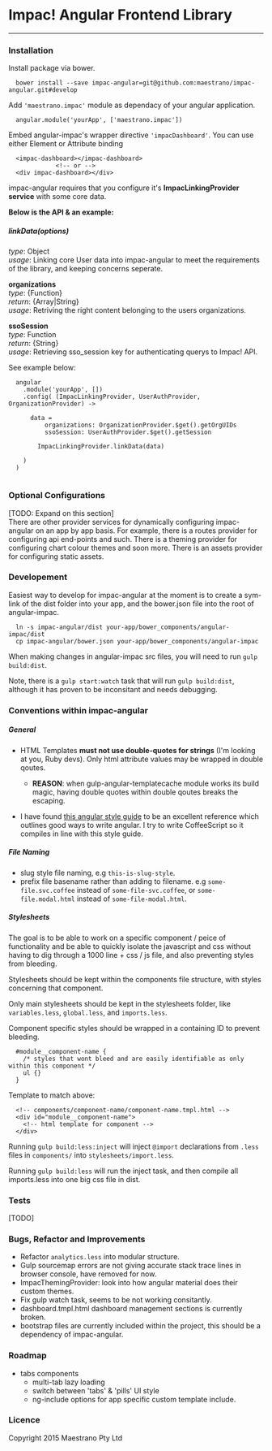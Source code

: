 # Impac! Angular Frontend Library
---
### Installation

Install package via bower.

```
  bower install --save impac-angular=git@github.com:maestrano/impac-angular.git#develop
```

Add `'maestrano.impac'` module as dependacy of your angular application.

```
  angular.module('yourApp', ['maestrano.impac'])
```

Embed angular-impac's wrapper directive `'impacDashboard'`. You can use either Element or Attribute binding

```
  <impac-dashboard></impac-dashboard>
             <!-- or -->
  <div impac-dashboard></div>
```

impac-angular requires that you configure it's **ImpacLinkingProvider service** with some core data.

**Below is the API & an example:**

##### linkData(options)
_type_: Object<br>
_usage_: Linking core User data into impac-angular to meet the requirements of the library, and keeping concerns seperate.

**organizations**<br>
_type_: {Function}<br>
_return_: {Array|String}<br>
_usage_: Retriving the right content belonging to the users organizations.

**ssoSession**<br>
_type_: Function<br>
_return_: {String}<br>
_usage_: Retrieving sso_session key for authenticating querys to Impac! API.

See example below:

```
  angular
    .module('yourApp', [])
    .config( (ImpacLinkingProvider, UserAuthProvider, OrganizationProvider) ->
    
      data = 
          organizations: OrganizationProvider.$get().getOrgUIDs
          ssoSession: UserAuthProvider.$get().getSession
            
        ImpacLinkingProvider.linkData(data) 
      
    )
  )
  
```
### Optional Configurations
[TODO: Expand on this section]<br>
There are other provider services for dynamically configuring impac-angular on an app by app basis. For example, there is a routes provider for configuring api end-points and such. There is a theming provider for configuring chart colour themes and soon more. There is an assets provider for configuring static assets.

### Developement

Easiest way to develop for impac-angular at the moment is to create a sym-link of the dist folder into your app, and the bower.json file into the root of angular-impac.

```
  ln -s impac-angular/dist your-app/bower_components/angular-impac/dist
  cp impac-angular/bower.json your-app/bower_components/angular-impac 
```
When making changes in angular-impac src files, you will need to run `gulp build:dist`.

Note, there is a `gulp start:watch` task that will run `gulp build:dist`, although it has proven to be inconsitant and needs debugging.

### Conventions within impac-angular

##### General
- HTML Templates **must not use double-quotes for strings** (I'm looking at you, Ruby devs). Only html attribute values may be wrapped in double qoutes. 
  - **REASON**: when gulp-angular-templatecache module works its build magic, having double quotes within double qoutes breaks the escaping.
 
- I have found [this angular style guide](https://github.com/johnpapa/angular-styleguide) to be an excellent reference which outlines good ways to write angular. I try to write CoffeeScript so it compiles in line with this style guide.

##### File Naming

- slug style file naming, e.g `this-is-slug-style`.
- prefix file basename rather than adding to filename. e.g `some-file.svc.coffee` instead of `some-file-svc.coffee`, or `some-file.modal.html` instead of `some-file-modal.html`.


##### Stylesheets

The goal is to be able to work on a specific component / peice of functionality and be able to quickly isolate the javascript and css without having to dig through a 1000 line + css / js file, and also preventing styles from bleeding.

Stylesheets should be kept within the components file structure, with styles concerning that component.

Only main stylesheets should be kept in the stylesheets folder, like `variables.less`, `global.less`, and `imports.less`.

Component specific styles should be wrapped in a containing ID to prevent bleeding. 

```
  #module__component-name {
    /* styles that wont bleed and are easily identifiable as only within this component */
    ul {}
  }
```
Template to match above:

``` 
  <!-- components/component-name/component-name.tmpl.html -->
  <div id="module__component-name">
    <!-- html template for component -->
  </div>
```

Running `gulp build:less:inject` will inject `@import` declarations from `.less` files in `components/` into `stylesheets/import.less`.

Running `gulp build:less` will run the inject task, and then compile all imports.less into one big css file in dist.
  
### Tests
[TODO]

### Bugs, Refactor and Improvements
- Refactor `analytics.less` into modular structure.
- Gulp sourcemap errors are not giving accurate stack trace lines in browser console, have removed for now.
- ImpacThemingProvider: look into how angular material does their custom themes.
- Fix gulp watch task, seems to be not working consitantly. 
- dashboard.tmpl.html dashboard management sections is currently broken.
- bootstrap files are currently included within the project, this should be a dependency of impac-angular.

### Roadmap
- tabs components
  - multi-tab lazy loading
  - switch between 'tabs' & 'pills' UI style
  - ng-include options for app specific custom template include. 

### Licence 
Copyright 2015 Maestrano Pty Ltd







